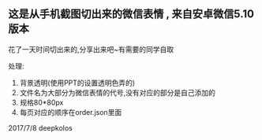 
## 这是从手机截图切出来的微信表情 , 来自安卓微信5.10版本

花了一天时间切出来的,分享出来吧~有需要的同学自取

处理:
1. 背景透明(使用PPT的设置透明色弄的)
2. 文件名为大部分为微信表情的代号,没有对应的部分是自己添加的
3. 规格80*80px
4. 每页对应的顺序在order.json里面

2017/7/8 deepkolos